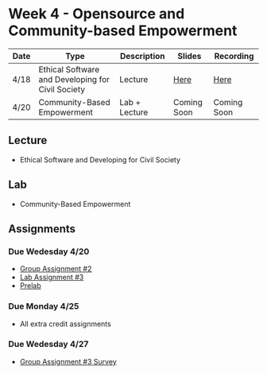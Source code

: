 # Week 4 - Opensource and Community-based Empowerment

Date|Type|Description|Slides|Recording|
|---|----|-----------|------|---------|
|4/18|Ethical Software and Developing for Civil Society|Lecture|[Here](../materials/AA191_S_W4_Lecture_4.pdf)|[Here](https://ucla.zoom.us/rec/share/UDSvLi5tI4uhXG-vNAbCWxHlf3QyzMp9Om1Pe9Ph6QpAaKtomooKpmbWcBSzKnE4.m-R71g30D-UW9wVx )|
|4/20|Community-Based Empowerment|Lab + Lecture|Coming Soon|Coming Soon|

## Lecture

- Ethical Software and Developing for Civil Society
<!-- - [Ethical Software and Developing for Civil Society](../materials/AA191_S_W3_Lecture_3.pdf) -->

## Lab

- Community-Based Empowerment

## Assignments

### Due Wedesday 4/20

- [Group Assignment #2](../assignments/week2/group_assignment.md)
- [Lab Assignment #3](../assignments/week3/lab_assignment.md)
- [Prelab](../assignments/week4/prelab.md)

### Due Monday 4/25

- All extra credit assignments

### Due Wedesday 4/27

- [Group Assignment #3 Survey](../assignments/week4/group_assignment.md)